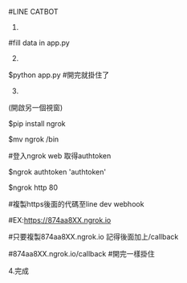 #LINE CATBOT

1.
#fill data in app.py

2.
$python app.py
#開完就掛住了

3.
(開啟另一個視窗)

$pip install ngrok

$mv ngrok /bin

#登入ngrok web 取得authtoken

$ngrok authtoken 'authtoken'

$ngrok http 80

#複製https後面的代碼至line dev webhook

#EX:https://874aa8XX.ngrok.io

#只要複製874aa8XX.ngrok.io 記得後面加上/callback

#874aa8XX.ngrok.io/callback
#開完一樣掛住

4.完成




